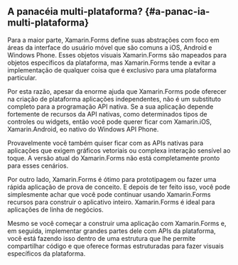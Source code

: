 ## A panacéia multi-plataforma? {#a-panac-ia-multi-plataforma}

Para a maior parte, Xamarin.Forms define suas abstrações com foco em áreas da interface do usuário móvel que são comuns a iOS, Android e Windows Phone. Esses objetos visuais Xamarin.Forms são mapeados para objetos específicos da plataforma, mas Xamarin.Forms tende a evitar a implementação de qualquer coisa que é exclusivo para uma plataforma particular.

Por esta razão, apesar da enorme ajuda que Xamarin.Forms pode oferecer na criação de plataforma aplicações independentes, não é um substituto completo para a programação API nativa. Se a sua aplicação depende fortemente de recursos da API nativas, como determinados tipos de controles ou widgets, então você pode querer ficar com Xamarin.iOS, Xamarin.Android, eo nativo do Windows API Phone.

Provavelmente você também quiser ficar com as APIs nativas para aplicações que exigem gráficos vetoriais ou complexa interação sensível ao toque. A versão atual do Xamarin.Forms não está completamente pronto para esses cenários.

Por outro lado, Xamarin.Forms é ótimo para prototipagem ou fazer uma rápida aplicação de prova de conceito. E depois de ter feito isso, você pode simplesmente achar que você pode continuar usando Xamarin.Forms recursos para construir o aplicativo inteiro. Xamarin.Forms é ideal para aplicações de linha de negócios.

Mesmo se você começar a construir uma aplicação com Xamarin.Forms e, em seguida, implementar grandes partes dele com APIs da plataforma, você está fazendo isso dentro de uma estrutura que lhe permite compartilhar código e que oferece formas estruturadas para fazer visuais específicos da plataforma.
